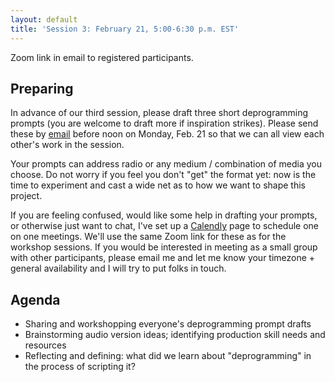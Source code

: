 ```yaml
---
layout: default
title: 'Session 3: February 21, 5:00-6:30 p.m. EST'
---
```


Zoom link in email to registered participants.

## Preparing

In advance of our third session, please draft three short deprogramming prompts (you are welcome to draft more if inspiration strikes). Please send these by [email](mailto:andykstuhl@gmail.com) before noon on Monday, Feb. 21 so that we can all view each other's work in the session.

Your prompts can address radio or any medium / combination of media you choose. Do not worry if you feel you don't "get" the format yet: now is the time to experiment and cast a wide net as to how we want to shape this project.

If you are feeling confused, would like some help in drafting your prompts, or otherwise just want to chat, I've set up a [Calendly](https://calendly.com/andy-stuhl/30min) page to schedule one on one meetings. We'll use the same Zoom link for these as for the workshop sessions. If you would be interested in meeting as a small group with other participants, please email me and let me know your timezone + general availability and I will try to put folks in touch.

## Agenda

- Sharing and workshopping everyone's deprogramming prompt drafts
- Brainstorming audio version ideas; identifying production skill needs and resources
- Reflecting and defining: what did we learn about "deprogramming" in the process of scripting it?
